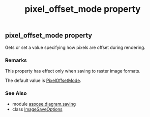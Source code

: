 ﻿---
title: pixel_offset_mode property
second_title: Aspose.Diagram for Python via .NET API References
description: 
type: docs
weight: 210
url: /python-net/aspose.diagram.saving/imagesaveoptions/pixel_offset_mode/
is_root: false
---

## pixel_offset_mode property


Gets or set a value specifying how pixels are offset during rendering.
### Remarks 


This property has effect only when saving to raster image formats.

The default value is [PixelOffsetMode](/diagram/python-net/aspose.diagram.saving/pixeloffsetmode).

### See Also
* module [aspose.diagram.saving](../../)
* class [ImageSaveOptions](/diagram/python-net/aspose.diagram.saving/imagesaveoptions)
